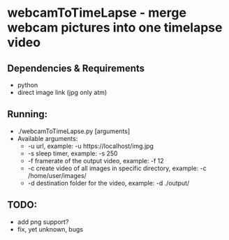 # webcamToTimeLapse - merge webcam pictures into one timelapse video

## Dependencies & Requirements
- python
- direct image link (jpg only atm)

## Running:
- ./webcamToTimeLapse.py [arguments]
- Available arguments:
    - -u url, example: -u https://localhost/img.jpg
    - -s sleep timer, example: -s 250
    - -f framerate of the output video, example: -f 12
    - -c create video of all images in specific directory, example: -c /home/user/images/
    - -d destination folder for the video, example: -d ./output/

## TODO:
- add png support?
- fix, yet unknown, bugs

